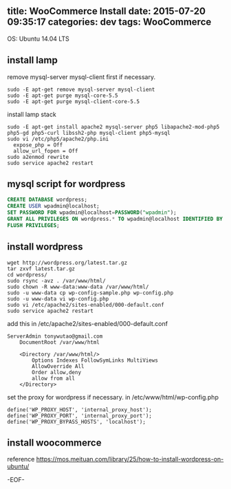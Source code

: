 title: WooCommerce Install
date: 2015-07-20 09:35:17
categories: dev
tags: WooCommerce
---

OS: Ubuntu 14.04 LTS

## install lamp
remove mysql-server mysql-client first if necessary.
```shell
sudo -E apt-get remove mysql-server mysql-client
sudo -E apt-get purge mysql-core-5.5
sudo -E apt-get purge mysql-client-core-5.5
```
install lamp stack
```shell
sudo -E apt-get install apache2 mysql-server php5 libapache2-mod-php5 php5-gd php5-curl libssh2-php mysql-client php5-mysql
sudo vi /etc/php5/apache2/php.ini
  expose_php = Off
  allow_url_fopen = Off
sudo a2enmod rewrite
sudo service apache2 restart
```

## mysql script for wordpress
```sql
CREATE DATABASE wordpress;
CREATE USER wpadmin@localhost;
SET PASSWORD FOR wpadmin@localhost=PASSWORD("wpadmin");
GRANT ALL PRIVILEGES ON wordpress.* TO wpadmin@localhost IDENTIFIED BY 'wpadmin';
FLUSH PRIVILEGES;
```

## install wordpress
```shell
wget http://wordpress.org/latest.tar.gz
tar zxvf latest.tar.gz
cd wordpress/
sudo rsync -avz . /var/www/html/
sudo chown -R www-data:www-data /var/www/html/
sudo -u www-data cp wp-config-sample.php wp-config.php
sudo -u www-data vi wp-config.php
sudo vi /etc/apache2/sites-enabled/000-default.conf
sudo service apache2 restart
```

add this in /etc/apache2/sites-enabled/000-default.conf
```shell
ServerAdmin tonywutao@gmail.com
	DocumentRoot /var/www/html

    <Directory /var/www/html/>
        Options Indexes FollowSymLinks MultiViews
        AllowOverride All
        Order allow,deny
        allow from all
    </Directory>
```

set the proxy for wordpress if necessary. in /etc/www/html/wp-config.php
```
define('WP_PROXY_HOST', 'internal_proxy_host');
define('WP_PROXY_PORT', 'internal_proxy_port');
define('WP_PROXY_BYPASS_HOSTS', 'localhost');
```

## install woocommerce

reference
https://mos.meituan.com/library/25/how-to-install-wordpress-on-ubuntu/

-EOF-

